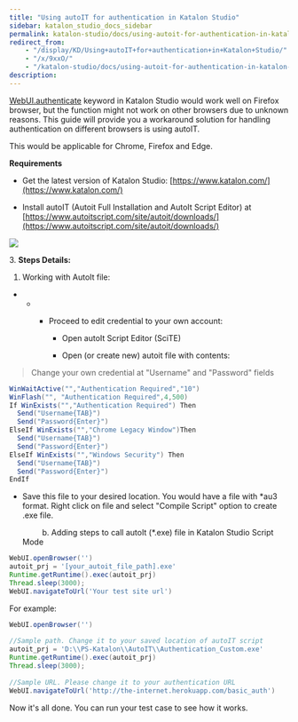 ```yaml
---
title: "Using autoIT for authentication in Katalon Studio"
sidebar: katalon_studio_docs_sidebar
permalink: katalon-studio/docs/using-autoit-for-authentication-in-katalon-studio.html
redirect_from:
    - "/display/KD/Using+autoIT+for+authentication+in+Katalon+Studio/"
    - "/x/9xxO/"
    - "/katalon-studio/docs/using-autoit-for-authentication-in-katalon-studio/"
description:
---
```

[WebUI.authenticate](/display/KD/%5BWebUI%5D+Authenticate) keyword in Katalon Studio would work well on Firefox browser, but the function might not work on other browsers due to unknown reasons. This guide will provide you a workaround solution for handling authentication on different browsers is using autoIT.

This would be applicable for Chrome, Firefox and Edge.

**Requirements**

*   Get the latest version of Katalon Studio: [https://www.katalon.com/](https://www.katalon.com/)

*   Install autoIT (Autoit Full Installation and AutoIt Script Editor) at [https://www.autoitscript.com/site/autoit/downloads/](https://www.autoitscript.com/site/autoit/downloads/)


![](../../images/katalon-studio/docs/using-autoit-for-authentication-in-katalon-studio/wpMJM58XL4bJUF-zmJZPMKebEtKP5jEyWJJpawmha20-V2RugS)

3\. **Steps Details:**

1.  Working with AutoIt file:


*   *   *   Proceed to edit credential to your own account:

            *   Open autoIt Script Editor (SciTE)

            *   Open (or create new) autoit file with contents:


> Change your own credential at "Username" and "Password" fields

```groovy
WinWaitActive("","Authentication Required","10")
WinFlash("", "Authentication Required",4,500)
If WinExists("","Authentication Required") Then
  Send("Username{TAB}")
  Send("Password{Enter}")
ElseIf WinExists("","Chrome Legacy Window")Then
  Send("Username{TAB}")
  Send("Password{Enter}")
ElseIf WinExists("","Windows Security") Then
  Send("Username{TAB}")
  Send("Password{Enter}")
EndIf
```

*   Save this file to your desired location. You would have a file with *au3 format. Right click on file and select "Compile Script" option to create .exe file.

             b. Adding steps to call autoIt (*.exe) file in Katalon Studio Script Mode


```groovy
WebUI.openBrowser('')
autoit_prj = '[your_autoit_file_path].exe'
Runtime.getRuntime().exec(autoit_prj)
Thread.sleep(3000);
WebUI.navigateToUrl('Your test site url')
```

For example:

```groovy
WebUI.openBrowser('')
 
//Sample path. Change it to your saved location of autoIT script
autoit_prj = 'D:\\PS-Katalon\\AutoIT\\Authentication_Custom.exe'
Runtime.getRuntime().exec(autoit_prj)
Thread.sleep(3000);
 
//Sample URL. Please change it to your authentication URL
WebUI.navigateToUrl('http://the-internet.herokuapp.com/basic_auth')
```


Now it's all done. You can run your test case to see how it works.
